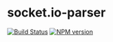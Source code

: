 
# socket.io-parser

[![Build Status](https://secure.travis-ci.org/LearnBoost/socket.io-parser.png)](http://travis-ci.org/LearnBoost/socket.io-parser)
[![NPM version](https://badge.fury.io/js/socket.io-parser.png)](http://badge.fury.io/js/socket.io-parser)
